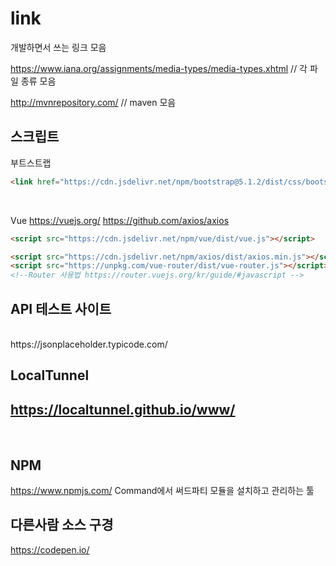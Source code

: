 # link
개발하면서 쓰는 링크 모음


https://www.iana.org/assignments/media-types/media-types.xhtml        // 각 파일 종류 모음
<br>

http://mvnrepository.com/ // maven 모음




## 스크립트
부트스트랩
```html
<link href="https://cdn.jsdelivr.net/npm/bootstrap@5.1.2/dist/css/bootstrap.min.css" rel="stylesheet"> 
```
<br>

Vue
https://vuejs.org/
https://github.com/axios/axios
```html
<script src="https://cdn.jsdelivr.net/npm/vue/dist/vue.js"></script>

<script src="https://cdn.jsdelivr.net/npm/axios/dist/axios.min.js"></script> <!--axios-->
<script src="https://unpkg.com/vue-router/dist/vue-router.js"></script> <!--router-->
<!--Router 사용법 https://router.vuejs.org/kr/guide/#javascript -->
```

## API 테스트 사이트  
<br>
https://jsonplaceholder.typicode.com/

## LocalTunnel
https://localtunnel.github.io/www/
---
<br>

## NPM
https://www.npmjs.com/
Command에서 써드파티 모듈을 설치하고 관리하는 툴

## 다른사람 소스 구경
https://codepen.io/
